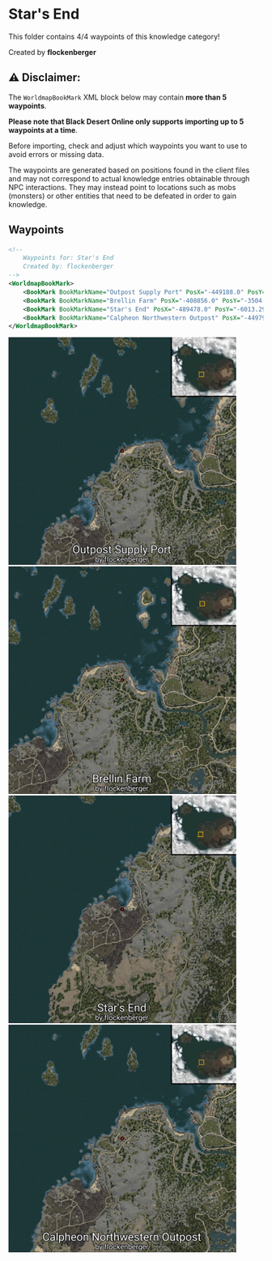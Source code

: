 # Star's End

This folder contains 4/4 waypoints of this knowledge category!


Created by **flockenberger**

## ⚠️ Disclaimer:
The `WorldmapBookMark` XML block below may contain **more than 5 waypoints**.

**Please note that Black Desert Online only supports importing up to 5 waypoints at a time**.

Before importing, check and adjust which waypoints you want to use to avoid errors or missing data.

The waypoints are generated based on positions found in the client files and may not correspond to actual knowledge entries obtainable through NPC interactions.
They may instead point to locations such as mobs (monsters) or other entities that need to be defeated in order to gain knowledge.

## Waypoints
```xml
<!--
    Waypoints for: Star's End
    Created by: flockenberger
-->
<WorldmapBookMark>
    <BookMark BookMarkName="Outpost Supply Port" PosX="-449188.0" PosY="-7686.39013671875" PosZ="30031.099609375" />
    <BookMark BookMarkName="Brellin Farm" PosX="-408856.0" PosY="-3504.0400390625" PosZ="21099.400390625" />
    <BookMark BookMarkName="Star's End" PosX="-489478.0" PosY="-6013.2900390625" PosZ="-54333.69921875" />
    <BookMark BookMarkName="Calpheon Northwestern Outpost" PosX="-449791.0" PosY="-885.2319946289062" PosZ="3240.909912109375" />
</WorldmapBookMark>
```

<img src="./Star's End_Outpost Supply Port_Preview.webp" width="450"/> <img src="./Star's End_Brellin Farm_Preview.webp" width="450"/> <img src="./Star's End_Star's End_Preview.webp" width="450"/> <img src="./Star's End_Calpheon Northwestern Outpost_Preview.webp" width="450"/> 